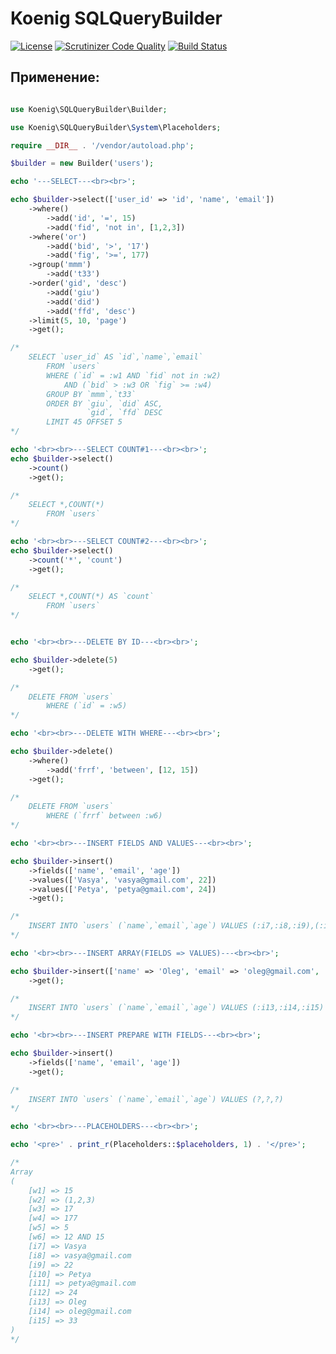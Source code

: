 # Koenig SQLQueryBuilder

[![License](https://img.shields.io/badge/license-GPL%20v.3-blue.svg?style=plastic)](https://www.gnu.org/licenses/gpl-3.0-standalone.html)
[![Scrutinizer Code Quality](https://scrutinizer-ci.com/g/Compolomus/SQLQueryBuilder/badges/quality-score.png?b=master)](https://scrutinizer-ci.com/g/Compolomus/SQLQueryBuilder/?branch=master)
[![Build Status](https://scrutinizer-ci.com/g/Compolomus/SQLQueryBuilder/badges/build.png?b=master)](https://scrutinizer-ci.com/g/Compolomus/SQLQueryBuilder/build-status/master)

## Применение:

```php

use Koenig\SQLQueryBuilder\Builder;

use Koenig\SQLQueryBuilder\System\Placeholders;

require __DIR__ . '/vendor/autoload.php';

$builder = new Builder('users');

echo '---SELECT---<br><br>';

echo $builder->select(['user_id' => 'id', 'name', 'email'])
    ->where()
        ->add('id', '=', 15)
        ->add('fid', 'not in', [1,2,3])
    ->where('or')
        ->add('bid', '>', '17')
        ->add('fig', '>=', 177)
    ->group('mmm')
        ->add('t33')
    ->order('gid', 'desc')
        ->add('giu')
        ->add('did')
        ->add('ffd', 'desc')
    ->limit(5, 10, 'page')
    ->get();

/*
    SELECT `user_id` AS `id`,`name`,`email`
        FROM `users`
        WHERE (`id` = :w1 AND `fid` not in :w2)
            AND (`bid` > :w3 OR `fig` >= :w4)
        GROUP BY `mmm`,`t33`
        ORDER BY `giu`, `did` ASC,
                 `gid`, `ffd` DESC
        LIMIT 45 OFFSET 5
*/

echo '<br><br>---SELECT COUNT#1---<br><br>';
echo $builder->select()
    ->count()
    ->get();

/*
    SELECT *,COUNT(*)
        FROM `users`
*/

echo '<br><br>---SELECT COUNT#2---<br><br>';
echo $builder->select()
    ->count('*', 'count')
    ->get();

/*
    SELECT *,COUNT(*) AS `count`
        FROM `users`
*/


echo '<br><br>---DELETE BY ID---<br><br>';

echo $builder->delete(5)
    ->get();

/*
    DELETE FROM `users`
        WHERE (`id` = :w5)
*/

echo '<br><br>---DELETE WITH WHERE---<br><br>';

echo $builder->delete()
    ->where()
        ->add('frrf', 'between', [12, 15])
    ->get();

/*
    DELETE FROM `users`
        WHERE (`frrf` between :w6)
*/

echo '<br><br>---INSERT FIELDS AND VALUES---<br><br>';

echo $builder->insert()
    ->fields(['name', 'email', 'age'])
    ->values(['Vasya', 'vasya@gmail.com', 22])
    ->values(['Petya', 'petya@gmail.com', 24])
    ->get();

/*
    INSERT INTO `users` (`name`,`email`,`age`) VALUES (:i7,:i8,:i9),(:i10,:i11,:i12)
*/

echo '<br><br>---INSERT ARRAY(FIELDS => VALUES)---<br><br>';

echo $builder->insert(['name' => 'Oleg', 'email' => 'oleg@gmail.com', 'age' => 33])
    ->get();

/*
    INSERT INTO `users` (`name`,`email`,`age`) VALUES (:i13,:i14,:i15)
*/

echo '<br><br>---INSERT PREPARE WITH FIELDS---<br><br>';

echo $builder->insert()
    ->fields(['name', 'email', 'age'])
    ->get();

/*
    INSERT INTO `users` (`name`,`email`,`age`) VALUES (?,?,?)
*/

echo '<br><br>---PLACEHOLDERS---<br><br>';

echo '<pre>' . print_r(Placeholders::$placeholders, 1) . '</pre>';

/*
Array
(
    [w1] => 15
    [w2] => (1,2,3)
    [w3] => 17
    [w4] => 177
    [w5] => 5
    [w6] => 12 AND 15
    [i7] => Vasya
    [i8] => vasya@gmail.com
    [i9] => 22
    [i10] => Petya
    [i11] => petya@gmail.com
    [i12] => 24
    [i13] => Oleg
    [i14] => oleg@gmail.com
    [i15] => 33
)
*/

```

